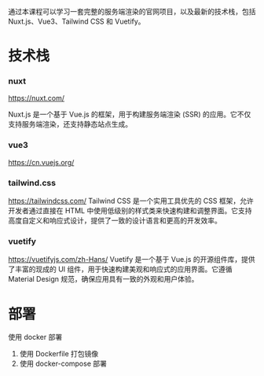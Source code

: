 通过本课程可以学习一套完整的服务端渲染的官网项目，以及最新的技术栈，包括 Nuxt.js、Vue3、Tailwind CSS 和 Vuetify。

# 技术栈

### nuxt

https://nuxt.com/

Nuxt.js 是一个基于 Vue.js 的框架，用于构建服务端渲染 (SSR) 的应用。它不仅支持服务端渲染，还支持静态站点生成。

### vue3

https://cn.vuejs.org/

### tailwind.css

https://tailwindcss.com/
Tailwind CSS 是一个实用工具优先的 CSS 框架，允许开发者通过直接在 HTML 中使用低级别的样式类来快速构建和调整界面。它支持高度自定义和响应式设计，提供了一致的设计语言和更高的开发效率。

### vuetify

https://vuetifyjs.com/zh-Hans/
Vuetify 是一个基于 Vue.js 的开源组件库，提供了丰富的现成的 UI 组件，用于快速构建美观和响应式的应用界面。它遵循 Material Design 规范，确保应用具有一致的外观和用户体验。

# 部署

使用 docker 部署

1. 使用 Dockerfile 打包镜像
2. 使用 docker-compose 部署
